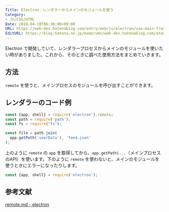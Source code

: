 ```yaml
---
Title: Electron：レンダラーからメインのモジュールを使う
Category:
- JS/CSS/HTML
Date: 2018-04-10T06:30:00+09:00
URL: https://web-dev.hatenablog.com/entry/web/js/electron/use-main-from-renderer
EditURL: https://blog.hatena.ne.jp/mamorums/web-dev.hatenablog.com/atom/entry/17391345971631620408
---
```


Electron で開発していて、レンダラープロセスからメインのモジュールを使いたい時がありました。これから、そのときに調べた使用方法をまとめていきます。


## 方法
`remote` を使うと、メインプロセスのモジュールを呼び出すことができます。


## レンダラーのコード例
```javascript
const {app, shell} = require('electron').remote;
const path = require('path');
const fs = require("fs");

const file = path.join(
  app.getPath('userData'), 'feed.json'
);
```

上のように `remote` の `app` を取得してから、`app.getPath(...`（メインプロセスのAPI）を使います。下のように `remote` を使わないと、メインのモジュールを使うときにエラーになったりします。

```javascript
const {app, shell} = require('electron');
```


## 参考文献
[remote.md - electron](https://github.com/electron/electron/blob/master/docs/api/remote.md)
